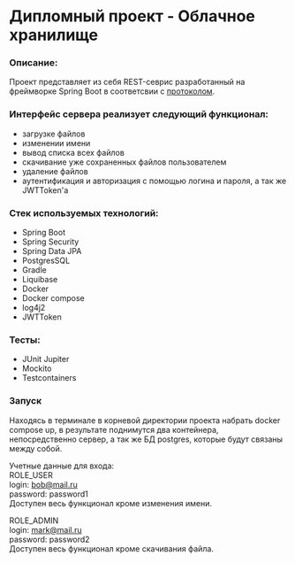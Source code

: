 # Дипломный проект - Облачное хранилище

### Описание:
Проект представляет из себя REST-севрис разработанный на фреймворке Spring Boot в соответсвии с [протоколом](https://github.com/netology-code/jd-homeworks/blob/master/diploma/CloudServiceSpecification.yaml).
### Интерфейс сервера реализует следующий функционал:
- загрузке файлов
- изменении имени
- вывод списка всех файлов
- скачивание уже сохраненных файлов пользователем
- удаление файлов
- аутентификация и авторизация с помощью логина и пароля, а так же JWTToken'а

### Стек используемых технологий:
- Spring Boot
- Spring Security
- Spring Data JPA
- PostgresSQL
- Gradle
- Liquibase
- Docker
- Docker compose
- log4j2
- JWTToken

### Тесты:
- JUnit Jupiter
- Mockito
- Testcontainers

### Запуск
Находясь в терминале в корневой директории проекта набрать docker compose up, в результате поднимутся два контейнера, непосредственно сервер, а так же БД postgres,
которые будут связаны между собой.

Учетные данные для входа:  
ROLE_USER  
login: bob@mail.ru  
password: password1  
Доступен весь функционал кроме изменения имени.
  
ROLE_ADMIN  
login: mark@mail.ru  
password: password2  
Доступен весь функционал кроме скачивания файла.
